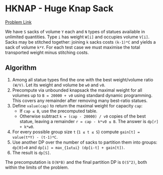 # HKNAP - Huge Knap Sack

[Problem Link](https://www.spoj.com/problems/HKNAP/)

We have `S` sacks of volume `Y` each and `N` types of statues available in unlimited
quantities.  Type `i` has weight `W[i]` and occupies volume `V[i]`.  Sacks may be
stitched together: joining `k` sacks costs `(k-1)*C` and yields a sack of volume `k*Y`.
For each test case we must maximise the total transported weight minus stitching
costs.

## Algorithm

1. Among all statue types find the one with the best weight/volume ratio
   `(W/V)`.  Let its weight and volume be `w0` and `v0`.
2. Precompute via unbounded knapsack the maximal weight for all volumes up to
   `B = 20000 + v0` using standard dynamic programming.  This covers any
   remainder after removing many best-ratio statues.
3. Define `value(cap)` to return the maximal weight for capacity `cap`:
   - If `cap ≤ B`, use the precomputed table.
   - Otherwise subtract `k = (cap - 20000) / v0` copies of the best statue,
     leaving a remainder `r = cap - k*v0 ≤ B`.  The answer is
     `dp[r] + k*w0`.
4. For every possible group size `t` (`1 ≤ t ≤ S`) compute
   `gain[t] = value(t*Y) - (t-1)*C`.
5. Use another DP over the number of sacks to partition them into groups:
   `dp[0]=0` and
   `dp[i] = max_{1≤t≤i} (dp[i-t] + gain[t])`.
6. The result is `dp[S]`.

The precomputation is `O(N*B)` and the final partition DP is `O(S^2)`, both
within the limits of the problem.
